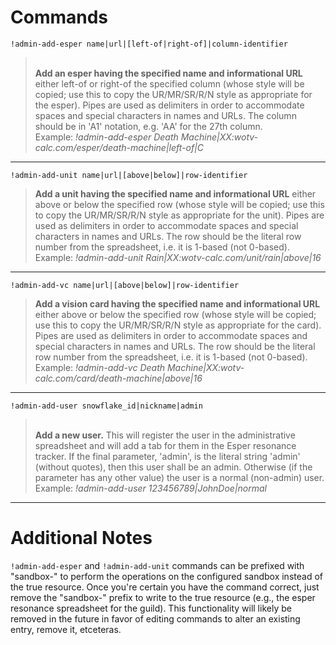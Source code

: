 # Commands
`!admin-add-esper name|url|[left-of|right-of]|column-identifier`
><br>**Add an esper having the specified name and informational URL** either left-of or right-of the specified column (whose style will be copied; use this to copy the UR/MR/SR/R/N style as appropriate for the esper). Pipes are used as delimiters in order to accommodate spaces and special characters in names and URLs. The column should be in 'A1' notation, e.g. 'AA' for the 27th column.
<br> Example: *!admin-add-esper Death Machine|XX:wotv-calc.com/esper/death-machine|left-of|C*

<hr>

`!admin-add-unit name|url|[above|below]|row-identifier`
>**Add a unit having the specified name and informational URL** either above or below the specified row (whose style will be copied; use this to copy the UR/MR/SR/R/N style as appropriate for the unit). Pipes are used as delimiters in order to accommodate spaces and special characters in names and URLs. The row should be the literal row number from the spreadsheet, i.e. it is 1-based (not 0-based).
<br>Example: *!admin-add-unit Rain|XX:wotv-calc.com/unit/rain|above|16*

<hr>

`!admin-add-vc name|url|[above|below]|row-identifier`
> **Add a vision card having the specified name and informational URL** either above or below the specified row (whose style will be copied; use this to copy the UR/MR/SR/R/N style as appropriate for the card). Pipes are used as delimiters in order to accommodate spaces and special characters in names and URLs. The row should be the literal row number from the spreadsheet, i.e. it is 1-based (not 0-based).
<br>Example: *!admin-add-vc Death Machine|XX:wotv-calc.com/card/death-machine|above|16*

<hr>

`!admin-add-user snowflake_id|nickname|admin`
> <br>**Add a new user.** This will register the user in the administrative spreadsheet and will add a tab for them in the Esper resonance tracker. If the final parameter, 'admin', is the literal string 'admin' (without quotes), then this user shall be an admin. Otherwise (if the parameter has any other value) the user is a normal (non-admin) user.
<br>Example: *!admin-add-user 123456789|JohnDoe|normal*

<hr>

# Additional Notes
`!admin-add-esper` and `!admin-add-unit` commands can be prefixed with "sandbox-" to perform the operations on the configured sandbox instead of the true resource. Once you're certain you have the command correct, just remove the "sandbox-" prefix to write to the true resource (e.g., the esper resonance spreadsheet for the guild). This functionality will likely be removed in the future in favor of editing commands to alter an existing entry, remove it, etceteras.
